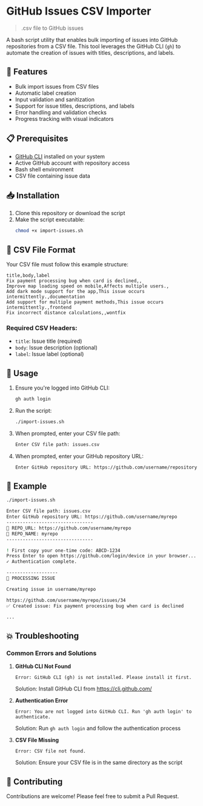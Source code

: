 
# GitHub Issues CSV Importer

> .csv file to GitHub issues

A bash script utility that enables bulk importing of issues into GitHub repositories from a CSV file. This tool leverages the GitHub CLI (`gh`) to automate the creation of issues with titles, descriptions, and labels.

## 🚀 Features

- Bulk import issues from CSV files
- Automatic label creation
- Input validation and sanitization
- Support for issue titles, descriptions, and labels
- Error handling and validation checks
- Progress tracking with visual indicators

## 📋 Prerequisites

- [GitHub CLI](https://cli.github.com/) installed on your system
- Active GitHub account with repository access
- Bash shell environment
- CSV file containing issue data

## 📥 Installation

1. Clone this repository or download the script
2. Make the script executable:
   ```bash
   chmod +x import-issues.sh
   ```

## 📄 CSV File Format

Your CSV file must follow this example structure:

```csv
title,body,label
Fix payment processing bug when card is declined,,
Improve map loading speed on mobile,Affects multiple users.,
Add dark mode support for the app,This issue occurs intermittently.,documentation
Add support for multiple payment methods,This issue occurs intermittently.,frontend
Fix incorrect distance calculations,,wontfix
```

### Required CSV Headers:
- `title`: Issue title (required)
- `body`: Issue description (optional)
- `label`: Issue label (optional)

## 🔧 Usage

1. Ensure you're logged into GitHub CLI:
   ```bash
   gh auth login
   ```

2. Run the script:
   ```bash
   ./import-issues.sh
   ```

3. When prompted, enter your CSV file path:
   ```bash
   Enter CSV file path: issues.csv
   ```

4. When prompted, enter your GitHub repository URL:
   ```bash
   Enter GitHub repository URL: https://github.com/username/repository
   ```

## 📝 Example

```bash
./import-issues.sh

Enter CSV file path: issues.csv
Enter GitHub repository URL: https://github.com/username/myrepo
--------------------------------
🐙 REPO_URL: https://github.com/username/myrepo
🐙 REPO_NAME: myrepo
--------------------------------

! First copy your one-time code: ABCD-1234
Press Enter to open https://github.com/login/device in your browser...
✓ Authentication complete.

-------------------
🐙 PROCESSING ISSUE

Creating issue in username/myrepo

https://github.com/username/myrepo/issues/34
✅ Created issue: Fix payment processing bug when card is declined

...
```

## 💥 Troubleshooting

### Common Errors and Solutions

1. **GitHub CLI Not Found**
   ```
   Error: GitHub CLI (gh) is not installed. Please install it first.
   ```
   Solution: Install GitHub CLI from https://cli.github.com/

2. **Authentication Error**
   ```
   Error: You are not logged into GitHub CLI. Run 'gh auth login' to authenticate.
   ```
   Solution: Run `gh auth login` and follow the authentication process

3. **CSV File Missing**
   ```
   Error: CSV file not found.
   ```
   Solution: Ensure your CSV file is in the same directory as the script

## 🤝 Contributing

Contributions are welcome! Please feel free to submit a Pull Request.